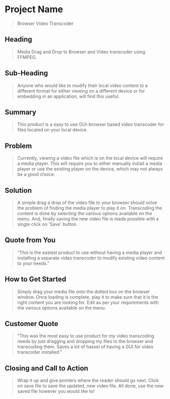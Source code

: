 # Project Name #

> Browser Video Transcoder

<!-- 

There is an approach called "working backwards" that is widely used at Amazon. They work backwards from the customer, rather than starting with an idea for a product and trying to bolt customers onto it. While working backwards can be applied to any specific product decision, using this approach is especially important when developing new products or features.

For new initiatives a product manager typically starts by writing an internal press release announcing the finished product. The target audience for the press release is the new/updated product's customers, which can be retail customers or internal users of a tool or technology. Internal press releases are centered around the customer problem, how current solutions (internal or external) fail, and how the new product will blow away existing solutions.

Keep it simple. 3-4 sentences for each heading. Cut out the fat. Don't make it into a spec.

Oh, and I also like to write press-releases in what I call "Oprah-speak" for mainstream consumer products. Imagine you're sitting on Oprah's couch and have just explained the product to her, and then you listen as she explains it to her audience. That's "Oprah-speak", not "Geek-speak".

 -->
 
## Heading ##
  > Media Drag and Drop to Browser and Video transcoder using FFMPEG.


## Sub-Heading ##
  > Anyone who would like to modify their local video content to a different format for either viewing on a different device or for embedding in an application, will find this useful.

## Summary ##
  > This product is a easy to use GUI-browser based video transcoder for files located on your local device.

## Problem ##
  > Currently, viewing a video file which is on the local device will require a media player. This will require you to either manually install a media player or use the existing player on the device, which may not always be a good choice. 

## Solution ##
  > A simple drag a drop of the video file to your browser should solve the problem of finding the media player to play it on.
  > Transcoding the content is done by selecting the various options available on the menu. And, finally saving the new video file is made possible with a single click on 'Save' button.

## Quote from You ##
  > "This is the easiest product to use without having a media player and installing a separate video transcoder to modify existing video content to your needs."

## How to Get Started ##
  > Simply drag your media file onto the dotted box on the browser window. Once loading is complete, play it to make sure that it is the right content you are looking for.
  > Edit as per your requirements with the various options available on the menu.

## Customer Quote ##
  > "This was the most easy to use product for my video transcoding needs by just dragging and dropping my files to the browser and transcoding them. Saves a lot of hassel of having a GUI for video transcoder installed."

## Closing and Call to Action ##
  > Wrap it up and give pointers where the reader should go next.
  > Click on save file to save the updated, new video file. All done, use the new saved file however you would like to!

